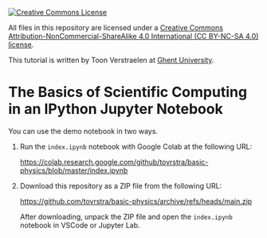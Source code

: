 [![Creative Commons License](https://i.creativecommons.org/l/by-nc-sa/4.0/88x31.png)](http://creativecommons.org/licenses/by-nc-sa/4.0/)

All files in this repository are licensed under a [Creative Commons Attribution-NonCommercial-ShareAlike 4.0 International (CC BY-NC-SA 4.0) license](http://creativecommons.org/licenses/by-nc-sa/4.0/).

This tutorial is written by Toon Verstraelen at [Ghent University](https://www.ugent.be/).


# The Basics of Scientific Computing in an IPython Jupyter Notebook

You can use the demo notebook in two ways.

1. Run the `index.ipynb` notebook with Google Colab at the following URL:

    https://colab.research.google.com/github/tovrstra/basic-physics/blob/master/index.ipynb

2. Download this repository as a ZIP file from the following URL:

    https://github.com/tovrstra/basic-physics/archive/refs/heads/main.zip

    After downloading, unpack the ZIP file and open the `index.ipynb` notebook in VSCode or Jupyter Lab.
